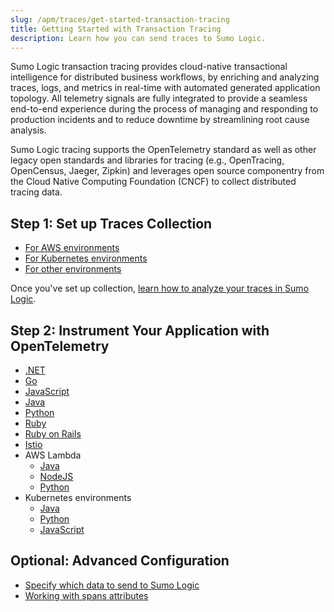 ```yaml
---
slug: /apm/traces/get-started-transaction-tracing
title: Getting Started with Transaction Tracing
description: Learn how you can send traces to Sumo Logic.
---
```


Sumo Logic transaction tracing provides cloud-native transactional intelligence for distributed business workflows, by enriching and analyzing traces, logs, and metrics in real-time with automated generated application topology. All telemetry signals are fully integrated to provide a seamless end-to-end experience during the process of managing and responding to production incidents and to reduce downtime by streamlining root cause analysis.

Sumo Logic tracing supports the OpenTelemetry standard as well as other legacy open standards and libraries for tracing (e.g., OpenTracing, OpenCensus, Jaeger, Zipkin) and leverages open source componentry from the Cloud Native Computing Foundation (CNCF) to collect distributed tracing data.

## Step 1: Set up Traces Collection

* [For AWS environments](/docs/apm/traces/get-started-transaction-tracing/set-up-traces-collection-aws-environments)
* [For Kubernetes environments](/docs/apm/traces/get-started-transaction-tracing/set-up-traces-collection-for-kubernetes-environments)
* [For other environments](/docs/apm/traces/get-started-transaction-tracing/set-up-traces-collection-for-other-environments)

Once you've set up collection, [learn how to analyze your traces in Sumo Logic](/docs/apm/traces/view-and-investigate-traces.md).


## Step 2: Instrument Your Application with OpenTelemetry

* [.NET](/docs/apm/traces/get-started-transaction-tracing/opentelemetry-instrumentation/net/index.md)
* [Go](/docs/apm/traces/get-started-transaction-tracing/opentelemetry-instrumentation/go/index.md)
* [JavaScript](/docs/apm/traces/get-started-transaction-tracing/opentelemetry-instrumentation/javascript/index.md)
* [Java](/docs/apm/traces/get-started-transaction-tracing/opentelemetry-instrumentation/java/index.md)
* [Python](/docs/apm/traces/get-started-transaction-tracing/opentelemetry-instrumentation/python)
* [Ruby](/docs/apm/traces/get-started-transaction-tracing/opentelemetry-instrumentation/ruby.md)
* [Ruby on Rails](/docs/apm/traces/get-started-transaction-tracing/opentelemetry-instrumentation/ruby-on-rails.md)
* [Istio](/docs/apm/traces/get-started-transaction-tracing/opentelemetry-instrumentation/istio.md)
* AWS Lambda
  * [Java](/docs/apm/traces/get-started-transaction-tracing/opentelemetry-instrumentation/aws-lambda/java.md)
  * [NodeJS](/docs/apm/traces/get-started-transaction-tracing/opentelemetry-instrumentation/aws-lambda/nodejs.md)
  * [Python](/docs/apm/traces/get-started-transaction-tracing/opentelemetry-instrumentation/aws-lambda/python.md)
* Kubernetes environments
  * [Java](/docs/apm/traces/get-started-transaction-tracing/opentelemetry-instrumentation/kubernetes/)
  * [Python](/docs/apm/traces/get-started-transaction-tracing/opentelemetry-instrumentation/kubernetes/)
  * [JavaScript](/docs/apm/traces/get-started-transaction-tracing/opentelemetry-instrumentation/kubernetes/)


## Optional: Advanced Configuration

* [Specify which data to send to Sumo Logic](/docs/apm/traces/Advanced-Configuration/Filter-Shape-Tracing-Data)
* [Working with spans attributes](/docs/apm/traces/Advanced-Configuration/Working-with-Span-attributes)
